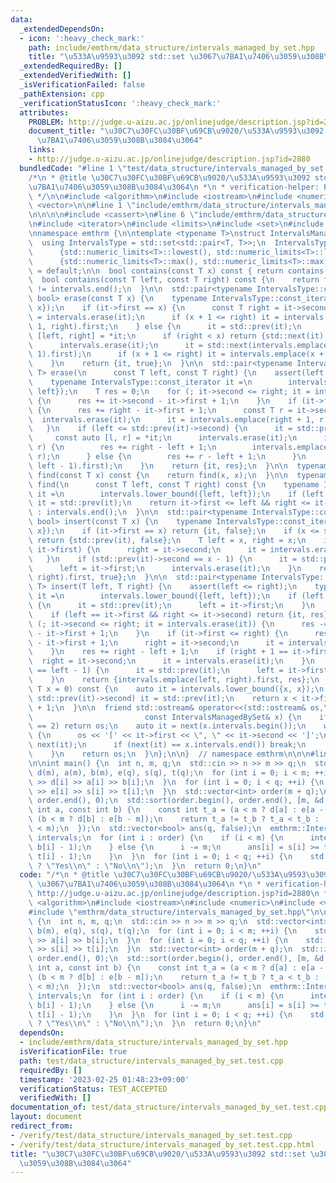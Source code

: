 ```yaml
---
data:
  _extendedDependsOn:
  - icon: ':heavy_check_mark:'
    path: include/emthrm/data_structure/intervals_managed_by_set.hpp
    title: "\u533A\u9593\u3092 std::set \u3067\u7BA1\u7406\u3059\u308B\u3084\u3064"
  _extendedRequiredBy: []
  _extendedVerifiedWith: []
  _isVerificationFailed: false
  _pathExtension: cpp
  _verificationStatusIcon: ':heavy_check_mark:'
  attributes:
    PROBLEM: http://judge.u-aizu.ac.jp/onlinejudge/description.jsp?id=2880
    document_title: "\u30C7\u30FC\u30BF\u69CB\u9020/\u533A\u9593\u3092 std::set \u3067\
      \u7BA1\u7406\u3059\u308B\u3084\u3064"
    links:
    - http://judge.u-aizu.ac.jp/onlinejudge/description.jsp?id=2880
  bundledCode: "#line 1 \"test/data_structure/intervals_managed_by_set.test.cpp\"\n\
    /*\n * @title \u30C7\u30FC\u30BF\u69CB\u9020/\u533A\u9593\u3092 std::set \u3067\
    \u7BA1\u7406\u3059\u308B\u3084\u3064\n *\n * verification-helper: PROBLEM http://judge.u-aizu.ac.jp/onlinejudge/description.jsp?id=2880\n\
    \ */\n\n#include <algorithm>\n#include <iostream>\n#include <numeric>\n#include\
    \ <vector>\n\n#line 1 \"include/emthrm/data_structure/intervals_managed_by_set.hpp\"\
    \n\n\n\n#include <cassert>\n#line 6 \"include/emthrm/data_structure/intervals_managed_by_set.hpp\"\
    \n#include <iterator>\n#include <limits>\n#include <set>\n#include <utility>\n\
    \nnamespace emthrm {\n\ntemplate <typename T>\nstruct IntervalsManagedBySet {\n\
    \  using IntervalsType = std::set<std::pair<T, T>>;\n  IntervalsType intervals{\n\
    \      {std::numeric_limits<T>::lowest(), std::numeric_limits<T>::lowest()},\n\
    \      {std::numeric_limits<T>::max(), std::numeric_limits<T>::max()}};\n\n  IntervalsManagedBySet()\
    \ = default;\n\n  bool contains(const T x) const { return contains(x, x); }\n\n\
    \  bool contains(const T left, const T right) const {\n    return find(left, right)\
    \ != intervals.end();\n  }\n\n  std::pair<typename IntervalsType::const_iterator,\
    \ bool> erase(const T x) {\n    typename IntervalsType::const_iterator it = intervals.lower_bound({x,\
    \ x});\n    if (it->first == x) {\n      const T right = it->second;\n      it\
    \ = intervals.erase(it);\n      if (x + 1 <= right) it = intervals.emplace(x +\
    \ 1, right).first;\n    } else {\n      it = std::prev(it);\n      const auto\
    \ [left, right] = *it;\n      if (right < x) return {std::next(it), false};\n\
    \      intervals.erase(it);\n      it = std::next(intervals.emplace(left, x -\
    \ 1).first);\n      if (x + 1 <= right) it = intervals.emplace(x + 1, right).first;\n\
    \    }\n    return {it, true};\n  }\n\n  std::pair<typename IntervalsType::const_iterator,\
    \ T> erase(\n      const T left, const T right) {\n    assert(left <= right);\n\
    \    typename IntervalsType::const_iterator it =\n        intervals.lower_bound({left,\
    \ left});\n    T res = 0;\n    for (; it->second <= right; it = intervals.erase(it))\
    \ {\n      res += it->second - it->first + 1;\n    }\n    if (it->first <= right)\
    \ {\n      res += right - it->first + 1;\n      const T r = it->second;\n    \
    \  intervals.erase(it);\n      it = intervals.emplace(right + 1, r).first;\n \
    \   }\n    if (left <= std::prev(it)->second) {\n      it = std::prev(it);\n \
    \     const auto [l, r] = *it;\n      intervals.erase(it);\n      if (right <\
    \ r) {\n        res += right - left + 1;\n        intervals.emplace(right + 1,\
    \ r);\n      } else {\n        res += r - left + 1;\n      }\n      it = std::next(intervals.emplace(l,\
    \ left - 1).first);\n    }\n    return {it, res};\n  }\n\n  typename IntervalsType::const_iterator\
    \ find(const T x) const {\n    return find(x, x);\n  }\n\n  typename IntervalsType::const_iterator\
    \ find(\n      const T left, const T right) const {\n    typename IntervalsType::const_iterator\
    \ it =\n        intervals.lower_bound({left, left});\n    if (left < it->first)\
    \ it = std::prev(it);\n    return it->first <= left && right <= it->second ? it\
    \ : intervals.end();\n  }\n\n  std::pair<typename IntervalsType::const_iterator,\
    \ bool> insert(const T x) {\n    typename IntervalsType::const_iterator it = intervals.lower_bound({x,\
    \ x});\n    if (it->first == x) return {it, false};\n    if (x <= std::prev(it)->second)\
    \ return {std::prev(it), false};\n    T left = x, right = x;\n    if (x + 1 ==\
    \ it->first) {\n      right = it->second;\n      it = intervals.erase(it);\n \
    \   }\n    if (std::prev(it)->second == x - 1) {\n      it = std::prev(it);\n\
    \      left = it->first;\n      intervals.erase(it);\n    }\n    return {intervals.emplace(left,\
    \ right).first, true};\n  }\n\n  std::pair<typename IntervalsType::const_iterator,\
    \ T> insert(T left, T right) {\n    assert(left <= right);\n    typename IntervalsType::const_iterator\
    \ it =\n        intervals.lower_bound({left, left});\n    if (left <= std::prev(it)->second)\
    \ {\n      it = std::prev(it);\n      left = it->first;\n    }\n    T res = 0;\n\
    \    if (left == it->first && right <= it->second) return {it, res};\n    for\
    \ (; it->second <= right; it = intervals.erase(it)) {\n      res -= it->second\
    \ - it->first + 1;\n    }\n    if (it->first <= right) {\n      res -= it->second\
    \ - it->first + 1;\n      right = it->second;\n      it = intervals.erase(it);\n\
    \    }\n    res += right - left + 1;\n    if (right + 1 == it->first) {\n    \
    \  right = it->second;\n      it = intervals.erase(it);\n    }\n    if (std::prev(it)->second\
    \ == left - 1) {\n      it = std::prev(it);\n      left = it->first;\n      intervals.erase(it);\n\
    \    }\n    return {intervals.emplace(left, right).first, res};\n  }\n\n  T mex(const\
    \ T x = 0) const {\n    auto it = intervals.lower_bound({x, x});\n    if (x <=\
    \ std::prev(it)->second) it = std::prev(it);\n    return x < it->first ? x : it->second\
    \ + 1;\n  }\n\n  friend std::ostream& operator<<(std::ostream& os,\n         \
    \                         const IntervalsManagedBySet& x) {\n    if (x.intervals.size()\
    \ == 2) return os;\n    auto it = next(x.intervals.begin());\n    while (true)\
    \ {\n      os << '[' << it->first << \", \" << it->second << ']';\n      it =\
    \ next(it);\n      if (next(it) == x.intervals.end()) break;\n      os << ' ';\n\
    \    }\n    return os;\n  }\n};\n\n}  // namespace emthrm\n\n\n#line 13 \"test/data_structure/intervals_managed_by_set.test.cpp\"\
    \n\nint main() {\n  int n, m, q;\n  std::cin >> n >> m >> q;\n  std::vector<int>\
    \ d(m), a(m), b(m), e(q), s(q), t(q);\n  for (int i = 0; i < m; ++i) {\n    std::cin\
    \ >> d[i] >> a[i] >> b[i];\n  }\n  for (int i = 0; i < q; ++i) {\n    std::cin\
    \ >> e[i] >> s[i] >> t[i];\n  }\n  std::vector<int> order(m + q);\n  std::iota(order.begin(),\
    \ order.end(), 0);\n  std::sort(order.begin(), order.end(), [m, &d, &e](const\
    \ int a, const int b) {\n    const int t_a = (a < m ? d[a] : e[a - m]), t_b =\
    \ (b < m ? d[b] : e[b - m]);\n    return t_a != t_b ? t_a < t_b : (a < m) < (b\
    \ < m);\n  });\n  std::vector<bool> ans(q, false);\n  emthrm::IntervalsManagedBySet<int>\
    \ intervals;\n  for (int i : order) {\n    if (i < m) {\n      intervals.insert(a[i],\
    \ b[i] - 1);\n    } else {\n      i -= m;\n      ans[i] = s[i] >= t[i] || intervals.contains(s[i],\
    \ t[i] - 1);\n    }\n  }\n  for (int i = 0; i < q; ++i) {\n    std::cout << (ans[i]\
    \ ? \"Yes\\n\" : \"No\\n\");\n  }\n  return 0;\n}\n"
  code: "/*\n * @title \u30C7\u30FC\u30BF\u69CB\u9020/\u533A\u9593\u3092 std::set\
    \ \u3067\u7BA1\u7406\u3059\u308B\u3084\u3064\n *\n * verification-helper: PROBLEM\
    \ http://judge.u-aizu.ac.jp/onlinejudge/description.jsp?id=2880\n */\n\n#include\
    \ <algorithm>\n#include <iostream>\n#include <numeric>\n#include <vector>\n\n\
    #include \"emthrm/data_structure/intervals_managed_by_set.hpp\"\n\nint main()\
    \ {\n  int n, m, q;\n  std::cin >> n >> m >> q;\n  std::vector<int> d(m), a(m),\
    \ b(m), e(q), s(q), t(q);\n  for (int i = 0; i < m; ++i) {\n    std::cin >> d[i]\
    \ >> a[i] >> b[i];\n  }\n  for (int i = 0; i < q; ++i) {\n    std::cin >> e[i]\
    \ >> s[i] >> t[i];\n  }\n  std::vector<int> order(m + q);\n  std::iota(order.begin(),\
    \ order.end(), 0);\n  std::sort(order.begin(), order.end(), [m, &d, &e](const\
    \ int a, const int b) {\n    const int t_a = (a < m ? d[a] : e[a - m]), t_b =\
    \ (b < m ? d[b] : e[b - m]);\n    return t_a != t_b ? t_a < t_b : (a < m) < (b\
    \ < m);\n  });\n  std::vector<bool> ans(q, false);\n  emthrm::IntervalsManagedBySet<int>\
    \ intervals;\n  for (int i : order) {\n    if (i < m) {\n      intervals.insert(a[i],\
    \ b[i] - 1);\n    } else {\n      i -= m;\n      ans[i] = s[i] >= t[i] || intervals.contains(s[i],\
    \ t[i] - 1);\n    }\n  }\n  for (int i = 0; i < q; ++i) {\n    std::cout << (ans[i]\
    \ ? \"Yes\\n\" : \"No\\n\");\n  }\n  return 0;\n}\n"
  dependsOn:
  - include/emthrm/data_structure/intervals_managed_by_set.hpp
  isVerificationFile: true
  path: test/data_structure/intervals_managed_by_set.test.cpp
  requiredBy: []
  timestamp: '2023-02-25 01:48:23+09:00'
  verificationStatus: TEST_ACCEPTED
  verifiedWith: []
documentation_of: test/data_structure/intervals_managed_by_set.test.cpp
layout: document
redirect_from:
- /verify/test/data_structure/intervals_managed_by_set.test.cpp
- /verify/test/data_structure/intervals_managed_by_set.test.cpp.html
title: "\u30C7\u30FC\u30BF\u69CB\u9020/\u533A\u9593\u3092 std::set \u3067\u7BA1\u7406\
  \u3059\u308B\u3084\u3064"
---
```


